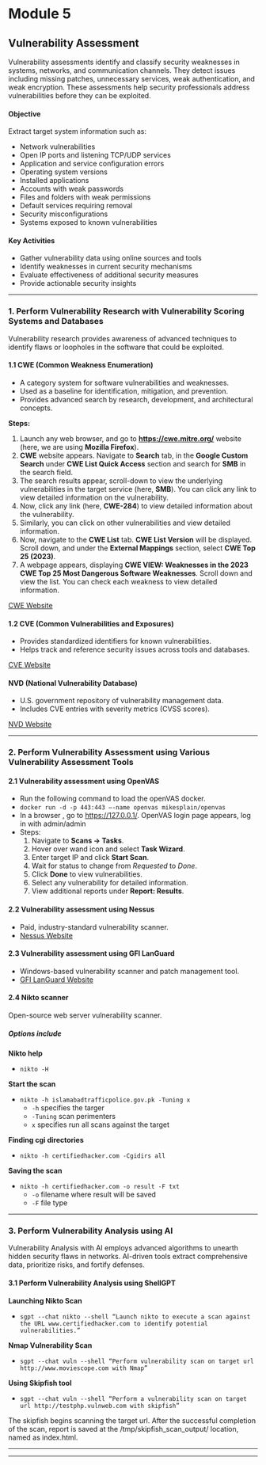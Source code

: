 # Module 5

## Vulnerability Assessment
Vulnerability assessments identify and classify security weaknesses in systems, networks, and communication channels. They detect issues including missing patches, unnecessary services, weak authentication, and weak encryption. These assessments help security professionals address vulnerabilities before they can be exploited.

#### Objective
Extract target system information such as:
- Network vulnerabilities
- Open IP ports and listening TCP/UDP services
- Application and service configuration errors
- Operating system versions
- Installed applications
- Accounts with weak passwords
- Files and folders with weak permissions
- Default services requiring removal
- Security misconfigurations
- Systems exposed to known vulnerabilities

#### Key Activities
- Gather vulnerability data using online sources and tools
- Identify weaknesses in current security mechanisms
- Evaluate effectiveness of additional security measures
- Provide actionable security insights

---

### 1. Perform Vulnerability Research with Vulnerability Scoring Systems and Databases
Vulnerability research provides awareness of advanced techniques to identify flaws or loopholes in the software that could be exploited.

#### 1.1 CWE (Common Weakness Enumeration)
- A category system for software vulnerabilities and weaknesses.  
- Used as a baseline for identification, mitigation, and prevention.  
- Provides advanced search by research, development, and architectural concepts.  

**Steps:**
1. Launch any web browser, and go to **https://cwe.mitre.org/** website (here, we are using **Mozilla Firefox**).
2. **CWE** website appears. Navigate to **Search** tab, in the **Google Custom Search** under **CWE List Quick Access** section and search for **SMB** in the search field.
3. The search results appear, scroll-down to view the underlying vulnerabilities in the target service (here, **SMB**). You can click any link to view detailed information on the vulnerability.
4. Now, click any link (here, **CWE-284**) to view detailed information about the vulnerability.
5. Similarly, you can click on other vulnerabilities and view detailed information.
6. Now, navigate to the **CWE List** tab. **CWE List Version** will be displayed. Scroll down, and under the **External Mappings** section, select **CWE Top 25 (2023)**.
7. A webpage appears, displaying **CWE VIEW: Weaknesses in the 2023 CWE Top 25 Most Dangerous Software Weaknesses**. Scroll down and view the list. You can check each weakness to view detailed information.

[CWE Website](https://cwe.mitre.org/)

#### 1.2 CVE (Common Vulnerabilities and Exposures)
- Provides standardized identifiers for known vulnerabilities.  
- Helps track and reference security issues across tools and databases.  

[CVE Website](https://cve.mitre.org/)

#### NVD (National Vulnerability Database)
- U.S. government repository of vulnerability management data.  
- Includes CVE entries with severity metrics (CVSS scores).  

[NVD Website](https://nvd.nist.gov/)

---

### 2. Perform Vulnerability Assessment using Various Vulnerability Assessment Tools

#### 2.1 Vulnerability assessment using OpenVAS
- Run the following command to load the openVAS docker.
- `docker run -d -p 443:443 –-name openvas mikesplain/openvas`
- In a browser , go to https://127.0.0.1/. OpenVAS login page appears, log in with admin/admin  
- Steps:  
  1. Navigate to **Scans → Tasks**.  
  2. Hover over wand icon and select **Task Wizard**.  
  3. Enter target IP and click **Start Scan**.  
  4. Wait for status to change from *Requested* to *Done*.  
  5. Click **Done** to view vulnerabilities.  
  6. Select any vulnerability for detailed information.  
  7. View additional reports under **Report: Results**.  

#### 2.2 Vulnerability assessment using Nessus
- Paid, industry-standard vulnerability scanner.  
- [Nessus Website](https://www.tenable.com/products/nessus)

#### 2.3 Vulnerability assessment using GFI LanGuard
- Windows-based vulnerability scanner and patch management tool.  
- [GFI LanGuard Website](https://www.gfi.com/products-and-solutions/network-security-solutions/languard)

#### 2.4 Nikto scanner
Open-source web server vulnerability scanner.  

##### Options include 

**Nikto help**
- `nikto -H`

**Start the scan**
- `nikto -h islamabadtrafficpolice.gov.pk -Tuning x`
  - `-h` specifies the targer
  - `-Tuning` scan perimenters
  - `x` specifies run all scans against the target

**Finding cgi directories**
- `nikto -h certifiedhacker.com -Cgidirs all`

**Saving the scan**
- `nikto -h certifiedhacker.com -o result -F txt`
  - `-o` filename where result will be saved
  - `-F` file type

---

### 3. Perform Vulnerability Analysis using AI
Vulnerability Analysis with AI employs advanced algorithms to unearth hidden security flaws in networks. AI-driven tools extract comprehensive data, prioritize risks, and fortify defenses.

#### 3.1 Perform Vulnerability Analysis using ShellGPT

**Launching Nikto Scan**
- `sgpt --chat nikto --shell “Launch nikto to execute a scan against the URL www.certifiedhacker.com to identify potential vulnerabilities.”`

**Nmap Vulnerability Scan**
- `sgpt --chat vuln --shell “Perform vulnerability scan on target url http://www.moviescope.com with Nmap”`

**Using Skipfish tool**
-  `sgpt --chat vuln --shell “Perform a vulnerability scan on target url http://testphp.vulnweb.com with skipfish”`

The skipfish begins scanning the target url. After the successful completion of the scan, report is saved at the /tmp/skipfish_scan_output/ location, named as index.html. 

---
---
